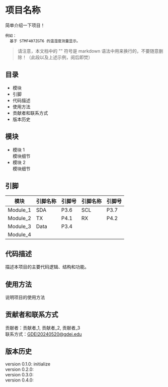 # 项目名称

简单介绍一下项目！
```
例如： 
  基于 STMF407ZGT6 的温湿度测量显示。
```
> 请注意，本文档中的 "\" 符号是 markdown 语法中用来换行的，不要随意删除！（此段以及上述示例，阅后即焚）

## 目录

- 模块
- 引脚
- 代码描述
- 使用方法
- 贡献者和联系方式
- 版本历史

## 模块

- 模块 1 \
  模块细节
- 模块 2 \
  模块细节

## 引脚

| 模块 | 引脚名称 | 引脚号 | 引脚名称 | 引脚号 | 
| --- | ---| --- | ---| ---| 
| Module_1 | SDA | P3.6 | SCL | P3.7 | 
| Module_2 | TX | P4.1 | RX | P4.2 | 
| Module_3 | Data | P3.4 |  |  | 
| Module_4 |  |  |  |  | 


## 代码描述

描述本项目的主要代码逻辑、结构和功能。

## 使用方法

说明项目的使用方法

## 贡献者和联系方式

贡献者：贡献者_1, 贡献者_2, 贡献者_3 \
联系方式：GDEI20240520@gdei.edu

## 版本历史

version 0.1.0: initialize \
version 0.2.0: \
version 0.3.0: \
version 0.4.0:
